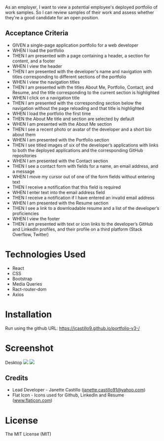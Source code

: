 As an employer, I want to view a potential employee's deployed portfolio of work samples. So I can review samples of their work and assess whether they're a good candidate for an open position.


## Acceptance Criteria

* GIVEN a single-page application portfolio for a web developer
* WHEN I load the portfolio
* THEN I am presented with a page containing a header, a section for content, and a footer
* WHEN I view the header
* THEN I am presented with the developer's name and navigation with titles corresponding to different sections of the portfolio
* WHEN I view the navigation titles
* THEN I am presented with the titles About Me, Portfolio, Contact, and Resume, and the title corresponding to the current section is highlighted
* WHEN I click on a navigation title
* THEN I am presented with the corresponding section below the navigation without the page reloading and that title is highlighted
* WHEN I load the portfolio the first time
* THEN the About Me title and section are selected by default
* WHEN I am presented with the About Me section
* THEN I see a recent photo or avatar of the developer and a short bio about them
* WHEN I am presented with the Portfolio section
* THEN I see titled images of six of the developer’s applications with links to both the deployed applications and the corresponding GitHub repositories
* WHEN I am presented with the Contact section
* THEN I see a contact form with fields for a name, an email address, and a message
* WHEN I move my cursor out of one of the form fields without entering text
* THEN I receive a notification that this field is required
* WHEN I enter text into the email address field
* THEN I receive a notification if I have entered an invalid email address
* WHEN I am presented with the Resume section
* THEN I see a link to a downloadable resume and a list of the developer’s proficiencies
* WHEN I view the footer
* THEN I am presented with text or icon links to the developer’s GitHub and LinkedIn profiles, and their profile on a third platform (Stack Overflow, Twitter)

# Technologies Used
* React
* CSS
* Bootstrap
* Media Queries
* Ract-router-dom
* Axios

# Installation
Run using the github URL: https://jcastillo9.github.io/portfolio-v3-/

# Screenshot
Desktop
<img src="assets/images/portfolio_landingpage.png"/>
<img src="assets/images/portfolio_projectspage.png"/>

## Credits
 
* Lead Developer - Janette Castillo (janette.castillo91@yahoo.com)
* Flat Icon - Icons used for Github, LinkedIn and Resume (www.flaticon.com)

# License
 
The MIT License (MIT)
